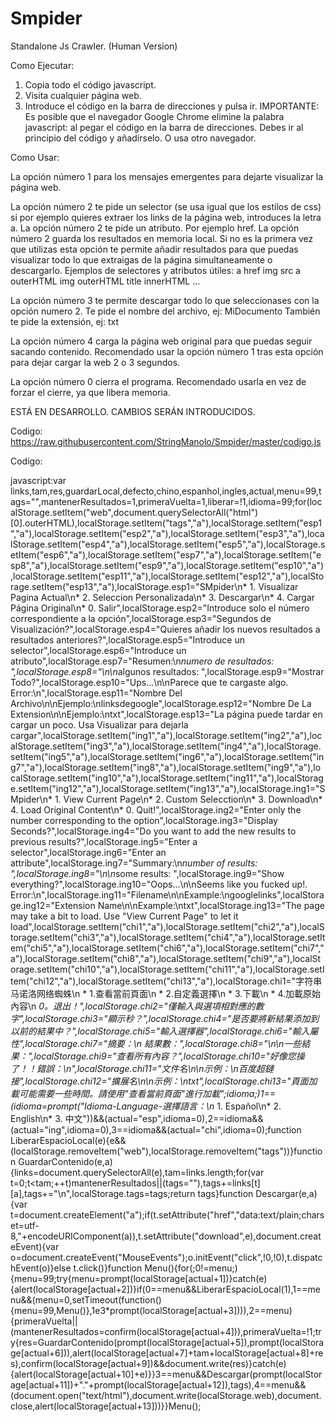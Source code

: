 # Smpider
Standalone Js Crawler. (Human Version)

Como Ejecutar:

1. Copia todo el código javascript.
2. Visita cualquier página web.
3. Introduce el código en la barra de direcciones y pulsa ir.
IMPORTANTE: Es posible que el navegador Google Chrome elimine la palabra javascript: al pegar el código en la barra de direcciones. Debes ir al principio del código y añadírselo. O usa otro navegador.

Como Usar:

La opción número 1 para los mensajes emergentes para dejarte visualizar la página web.

La opción número 2 te pide un selector (se usa igual que los estilos de css) si por ejemplo quieres extraer los links de la página web, introduces la letra a.
 La opción número 2 te pide un atributo. Por ejemplo href.
 La opción número 2 guarda los resultados en memoria local. Si no es la primera vez que utilizas esta opción te permite añadir resultados para que puedas visualizar todo lo que extraigas de la página simultaneamente o descargarlo.
Ejemplos de selectores y atributos útiles:
a href
img src
a outerHTML
img outerHTML
title innerHTML
...

La opción número 3 te permite descargar todo lo que seleccionases con la opción numero 2. Te pide el nombre del archivo, ej: MiDocumento
También te pide la extensión, ej: txt

La opción número 4 carga la página web original para que puedas seguir sacando contenido. Recomendado usar la opción número 1 tras esta opción para dejar cargar la web 2 o 3 segundos.

La opción número 0 cierra el programa. Recomendado usarla en vez de forzar el cierre, ya que libera memoria.

ESTÁ EN DESARROLLO. CAMBIOS SERÁN INTRODUCIDOS.

Codigo:
https://raw.githubusercontent.com/StringManolo/Smpider/master/codigo.js


Codigo:

javascript:var links,tam,res,guardarLocal,defecto,chino,espanhol,ingles,actual,menu=99,tags="",mantenerResultados=1,primeraVuelta=1,liberar=!1,idioma=99;for(localStorage.setItem("web",document.querySelectorAll("html")[0].outerHTML),localStorage.setItem("tags","a"),localStorage.setItem("esp1","a"),localStorage.setItem("esp2","a"),localStorage.setItem("esp3","a"),localStorage.setItem("esp4","a"),localStorage.setItem("esp5","a"),localStorage.setItem("esp6","a"),localStorage.setItem("esp7","a"),localStorage.setItem("esp8","a"),localStorage.setItem("esp9","a"),localStorage.setItem("esp10","a"),localStorage.setItem("esp11","a"),localStorage.setItem("esp12","a"),localStorage.setItem("esp13","a"),localStorage.esp1="SMpider\n* 1. Visualizar Pagina Actual\n* 2. Seleccion Personalizada\n* 3. Descargar\n* 4. Cargar Página Original\n* 0. Salir",localStorage.esp2="Introduce solo el número correspondiente a la opción",localStorage.esp3="Segundos de Visualización?",localStorage.esp4="Quieres añadir los nuevos resultados a resultados anteriores?",localStorage.esp5="Introduce un selector",localStorage.esp6="Introduce un atributo",localStorage.esp7="Resumen:\n*numero de resultados: ",localStorage.esp8="\n\n*algunos resultados: ",localStorage.esp9="Mostrar Todo?",localStorage.esp10="Ups...\n\nParece que te cargaste algo. Error:\n",localStorage.esp11="Nombre Del Archivo\n\nEjemplo:\nlinksdegoogle",localStorage.esp12="Nombre De La Extension\n\nEjemplo:\ntxt",localStorage.esp13="La página puede tardar en cargar un poco. Usa Visualizar para dejarla cargar",localStorage.setItem("ing1","a"),localStorage.setItem("ing2","a"),localStorage.setItem("ing3","a"),localStorage.setItem("ing4","a"),localStorage.setItem("ing5","a"),localStorage.setItem("ing6","a"),localStorage.setItem("ing7","a"),localStorage.setItem("ing8","a"),localStorage.setItem("ing9","a"),localStorage.setItem("ing10","a"),localStorage.setItem("ing11","a"),localStorage.setItem("ing12","a"),localStorage.setItem("ing13","a"),localStorage.ing1="SMpider\n* 1. View Current Page\n* 2. Custom Selecction\n* 3. Download\n* 4. Load Original Content\n* 0. Quit!",localStorage.ing2="Enter only the number corresponding to the option",localStorage.ing3="Display Seconds?",localStorage.ing4="Do you want to add the new results to previous results?",localStorage.ing5="Enter a selector",localStorage.ing6="Enter an attribute",localStorage.ing7="Summary:\n*number of results:  ",localStorage.ing8="\n\n*some results: ",localStorage.ing9="Show everything?",localStorage.ing10="Oops...\n\nSeems like you fucked up!. Error:\n",localStorage.ing11="Filename\n\nExample:\ngooglelinks",localStorage.ing12="Extension Name\n\nExample:\ntxt",localStorage.ing13="The page may take a bit to load. Use \"View Current Page\" to let it load",localStorage.setItem("chi1","a"),localStorage.setItem("chi2","a"),localStorage.setItem("chi3","a"),localStorage.setItem("chi4","a"),localStorage.setItem("chi5","a"),localStorage.setItem("chi6","a"),localStorage.setItem("chi7","a"),localStorage.setItem("chi8","a"),localStorage.setItem("chi9","a"),localStorage.setItem("chi10","a"),localStorage.setItem("chi11","a"),localStorage.setItem("chi12","a"),localStorage.setItem("chi13","a"),localStorage.chi1="字符串马诺洛网络蜘蛛\n * 1.查看當前頁面\n * 2.自定義選擇\n * 3.下載\n * 4.加載原始內容\n *0。退出！",localStorage.chi2="僅輸入與選項相對應的數字",localStorage.chi3="顯示秒？",localStorage.chi4="是否要將新結果添加到以前的結果中？",localStorage.chi5="輸入選擇器",localStorage.chi6="輸入屬性",localStorage.chi7="摘要：\n *結果數：",localStorage.chi8="\n\n*一些結果：",localStorage.chi9="查看所有內容？",localStorage.chi10="好像您操了！！錯誤：\n",localStorage.chi11="文件名\n\n示例：\n百度超鏈接",localStorage.chi12="擴展名\n\n示例：\ntxt",localStorage.chi13="頁面加載可能需要一些時間。請使用\"查看當前頁面\"進行加載";idioma;)1==(idioma=prompt("Idioma-Language-選擇語言：\n* 1. Español\n* 2. English\n* 3. 中文"))&&(actual="esp",idioma=0),2==idioma&&(actual="ing",idioma=0),3==idioma&&(actual="chi",idioma=0);function LiberarEspacioLocal(e){e&&(localStorage.removeItem("web"),localStorage.removeItem("tags"))}function GuardarContenido(e,a){links=document.querySelectorAll(e),tam=links.length;for(var t=0;t<tam;++t)mantenerResultados||(tags=""),tags+=links[t][a],tags+="\n",localStorage.tags=tags;return tags}function Descargar(e,a){var t=document.createElement("a");if(t.setAttribute("href","data:text/plain;charset=utf-8,"+encodeURIComponent(a)),t.setAttribute("download",e),document.createEvent){var o=document.createEvent("MouseEvents");o.initEvent("click",!0,!0),t.dispatchEvent(o)}else t.click()}function Menu(){for(;0!=menu;){menu=99;try{menu=prompt(localStorage[actual+1])}catch(e){alert(localStorage[actual+2])}if(0==menu&&LiberarEspacioLocal(1),1==menu&&(menu=0,setTimeout(function(){menu=99,Menu()},1e3*prompt(localStorage[actual+3]))),2==menu){primeraVuelta||(mantenerResultados=confirm(localStorage[actual+4])),primeraVuelta=!1;try{res=GuardarContenido(prompt(localStorage[actual+5]),prompt(localStorage[actual+6])),alert(localStorage[actual+7]+tam+localStorage[actual+8]+res),confirm(localStorage[actual+9])&&document.write(res)}catch(e){alert(localStorage[actual+10]+e)}}3==menu&&Descargar(prompt(localStorage[actual+11])+"."+prompt(localStorage[actual+12]),tags),4==menu&&(document.open("text/html"),document.write(localStorage.web),document.close,alert(localStorage[actual+13]))}}Menu();
